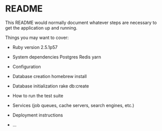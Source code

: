 # README

This README would normally document whatever steps are necessary to get the
application up and running.

Things you may want to cover:

* Ruby version
2.5.1p57

* System dependencies
Postgres
Redis
yarn

* Configuration

* Database creation
homebrew install

* Database initialization
rake db:create

* How to run the test suite

* Services (job queues, cache servers, search engines, etc.)

* Deployment instructions

* ...
